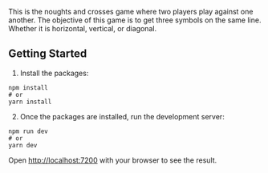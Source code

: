 This is the noughts and crosses game where two players play against one another.
The objective of this game is to get three symbols on the same line. Whether it is horizontal, vertical, or diagonal.

## Getting Started

1. Install the packages:

```
npm install
# or
yarn install
```

2. Once the packages are installed, run the development server:

```
npm run dev
# or
yarn dev
```

Open [http://localhost:7200](http://localhost:7200) with your browser to see the result.
